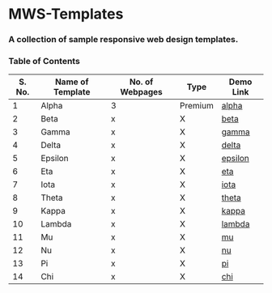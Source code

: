 # MWS-Templates
### A collection of sample responsive web design templates.


### Table of Contents

| S. No. | Name of Template | No. of Webpages | Type | Demo Link | 
|--------|------------------|-----------------|------|-----------|
| 1 | Alpha | 3 | Premium | [alpha](https://alpha-mws.netlify.app/) |
| 2 | Beta | x | X | [beta]() |
| 3 | Gamma | x | X | [gamma]() |
| 4 | Delta | x | X | [delta]() |
| 5 | Epsilon | x | X | [epsilon]() |
| 6 | Eta | x | X | [eta]() |
| 7 | Iota | x | X | [iota]() |
| 8 | Theta | x | X | [theta]() |
| 9 | Kappa | x | X | [kappa]() |
| 10 | Lambda | x | X | [lambda]() |
| 11 | Mu | x | X | [mu]() |
| 12 | Nu | x | X | [nu]() |
| 13 | Pi | x | X | [pi]() |
| 14 | Chi | x | X | [chi]() |
